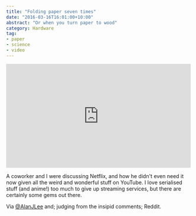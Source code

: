 ```yaml
---
title: "Folding paper seven times"
date: "2016-03-16T16:01:00+10:00"
abstract: "Or when you turn paper to wood"
category: Hardware
tag:
- paper
- science
- video
---
```

<p></p>

<iframe width="500" height="281" src="https://www.youtube.com/embed/KuG_CeEZV6w" frameborder="0" allowfullscreen></iframe>

A coworker and I were discussing Netflix, and how he didn't even need it now given all the weird and wonderful stuff on YouTube. I love serialised stuff (and anime!) too much to give up streaming services, but there are certainly some gems out there.

Via <a href="https://twitter.com/alanjlee">@AlanJLee</a> and; judging from the insipid comments; Reddit.

